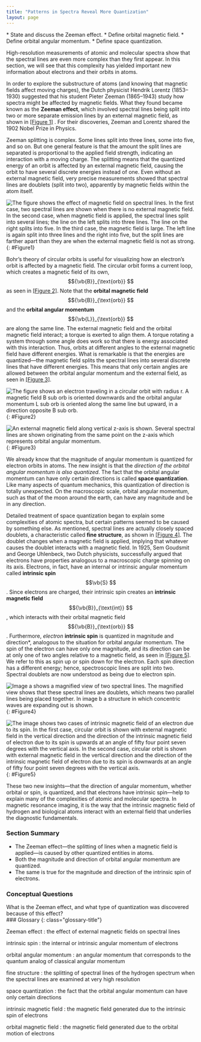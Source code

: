 ```yaml
---
title: "Patterns in Spectra Reveal More Quantization"
layout: page
---
```


<div class="abstract" markdown="1">
* State and discuss the Zeeman effect.
* Define orbital magnetic field.
* Define orbital angular momentum.
* Define space quantization.
</div>

High-resolution measurements of atomic and molecular spectra show that the
spectral lines are even more complex than they first appear. In this section, we
will see that this complexity has yielded important new information about
electrons and their orbits in atoms.

In order to explore the substructure of atoms (and knowing that magnetic fields
affect moving charges), the Dutch physicist Hendrik Lorentz (1853–1930)
suggested that his student Pieter Zeeman (1865–1943) study how spectra might be
affected by magnetic fields. What they found became known as the **Zeeman
effect**, which involved spectral lines being split into two or more separate
emission lines by an external magnetic field, as shown in [[Figure 1]](#Figure1)
. For their discoveries, Zeeman and Lorentz shared the 1902 Nobel Prize in
Physics.

Zeeman splitting is complex. Some lines split into three lines, some into five,
and so on. But one general feature is that the amount the split lines are
separated is proportional to the applied field strength, indicating an
interaction with a moving charge. The splitting means that the quantized energy
of an orbit is affected by an external magnetic field, causing the orbit to have
several discrete energies instead of one. Even without an external magnetic
field, very precise measurements showed that spectral lines are doublets (split
into two), apparently by magnetic fields within the atom itself.

![The figure shows the effect of magnetic field on spectral lines. In the first case, two spectral lines are shown when there is no external magnetic field. In the second case, when magnetic field is applied, the spectral lines split into several lines; the line on the left splits into three lines. The line on the right splits into five. In the third case, the magnetic field is large. The left line is again split into three lines and the right into five, but the split lines are farther apart than they are when the external magnetic field is not as strong.](../resources/Figure_30_07_00a.jpg "The Zeeman effect is the splitting of spectral lines when a magnetic field is applied. The number of lines formed varies, but the spread is proportional to the strength of the applied field. (a) Two spectral lines with no external magnetic field. (b) The lines split when the field is applied. (c) The splitting is greater when a stronger field is applied.")
{: #Figure1}

Bohr’s theory of circular orbits is useful for visualizing how an electron’s
orbit is affected by a magnetic field. The circular orbit forms a current loop,
which creates a magnetic field of its own, $${\vb{B}}_{\text{orb}} $$ as
seen in [[Figure 2]](#Figure2). Note that the **orbital magnetic field**
$${\vb{B}}_{\text{orb}} $$ and the **orbital angular momentum**
$${\vb{L}}_{\text{orb}} $$ are along the same line. The external magnetic
field and the orbital magnetic field interact; a torque is exerted to align
them. A torque rotating a system through some angle does work so that there is
energy associated with this interaction. Thus, orbits at different angles to the
external magnetic field have different energies. What is remarkable is that the
energies are quantized—the magnetic field splits the spectral lines into several
discrete lines that have different energies. This means that only certain angles
are allowed between the orbital angular momentum and the external field, as seen
in [[Figure 3]](#Figure3).

![The figure shows an electron traveling in a circular orbit with radius r. A magnetic field B sub orb is oriented downwards and the orbital angular momentum L sub orb is oriented along the same line but upward, in a direction opposite B sub orb.](../resources/Figure_30_07_01a.jpg "The approximate picture of an electron in a circular orbit illustrates how the current loop produces its own magnetic field, called \( B_\text{orb} \). It also shows how \( B_\text{orb} \) is along the same line as the orbital angular momentum \( L_\text{orb} \).")
{: #Figure2}

![An external magnetic field along vertical z-axis is shown. Several spectral lines are shown originating from the same point on the z-axis which represents orbital angular momentum.](../resources/Figure_30_07_02a.jpg "Only certain angles are allowed between the orbital angular momentum and an external magnetic field. This is implied by the fact that the Zeeman effect splits spectral lines into several discrete lines. Each line is associated with an angle between the external magnetic field and magnetic fields due to electrons and their orbits.")
{: #Figure3}

We already know that the magnitude of angular momentum is quantized for electron
orbits in atoms. The new insight is that the *direction of the orbital angular
momentum is also quantized*. The fact that the orbital angular momentum can have
only certain directions is called **space quantization**. Like many aspects of
quantum mechanics, this quantization of direction is totally unexpected. On the
macroscopic scale, orbital angular momentum, such as that of the moon around the
earth, can have any magnitude and be in any direction.

Detailed treatment of space quantization began to explain some complexities of
atomic spectra, but certain patterns seemed to be caused by something else. As
mentioned, spectral lines are actually closely spaced doublets, a characteristic
called **fine structure**, as shown in [[Figure 4]](#Figure4). The doublet
changes when a magnetic field is applied, implying that whatever causes the
doublet interacts with a magnetic field. In 1925, Sem Goudsmit and George
Uhlenbeck, two Dutch physicists, successfully argued that electrons have
properties analogous to a macroscopic charge spinning on its axis. Electrons, in
fact, have an internal or intrinsic angular momentum called **intrinsic spin**
$$\vb{S} $$ .
Since electrons are charged, their intrinsic spin creates
an **intrinsic magnetic
field** $${\vb{B}}_{\text{int}} $$ , which interacts with
their orbital magnetic field $${\vb{B}}_{\text{orb}} $$ .
Furthermore, *electron* **intrinsic spin** is quantized in magnitude and
direction*, analogous to the situation for orbital angular momentum. The spin of
the electron can have only one magnitude, and its direction can be at only one
of two angles relative to a magnetic field, as seen in [[Figure 5]](#Figure5).
We refer to this as spin up or spin down for the electron. Each spin direction
has a different energy; hence, spectroscopic lines are split into two. Spectral
doublets are now understood as being due to electron spin.

![Image a shows a magnified view of two spectral lines. The magnified view shows that these spectral lines are doublets, which means two parallel lines being placed together. In image b a structure in which concentric waves are expanding out is shown.](../resources/Figure_30_07_03.jpg "Fine structure. Upon close examination, spectral lines are doublets, even in the absence of an external magnetic field. The electron has an intrinsic magnetic field that interacts with its orbital magnetic field.")
{: #Figure4}

![The image shows two cases of intrinsic magnetic field of an electron due to its spin. In the first case, circular orbit is shown with external magnetic field in the vertical direction and the direction of the intrinsic magnetic field of electron due to its spin is upwards at an angle of fifty four point seven degrees with the vertical axis. In the second case, circular orbit is shown with external magnetic field in the vertical direction and the direction of the intrinsic magnetic field of electron due to its spin is downwards at an angle of fifty four point seven degrees with the vertical axis.](../resources/Figure_30_07_04a.jpg "The intrinsic magnetic field \( B_\text{int} \) of an electron is attributed to its spin, \( S \) , roughly pictured to be due to its charge spinning on its axis. This is only a crude model, since electrons seem to have no size. The spin and intrinsic magnetic field of the electron can make only one of two angles with another magnetic field, such as that created by the electron&#x2019;s orbital motion. Space is quantized for spin as well as for orbital angular momentum.")
{: #Figure5}

These two new insights—that the direction of angular momentum, whether orbital
or spin, is quantized, and that electrons have intrinsic spin—help to explain
many of the complexities of atomic and molecular spectra. In magnetic resonance
imaging, it is the way that the intrinsic magnetic field of hydrogen and
biological atoms interact with an external field that underlies the diagnostic
fundamentals.

### Section Summary

* The Zeeman effect—the splitting of lines when a magnetic field is applied—is
  caused by other quantized entities in atoms.
* Both the magnitude and direction of orbital angular momentum are quantized.
* The same is true for the magnitude and direction of the intrinsic spin of
  electrons.

### Conceptual Questions

<div class="exercise" data-element-type="conceptual-questions">
<div class="problem" markdown="1">
What is the Zeeman effect, and what type of quantization was discovered because of this effect?

</div>
</div>

<div class="glossary" markdown="1">
### Glossary
{: class="glossary-title"}

Zeeman effect
: the effect of external magnetic fields on spectral lines

intrinsic spin
: the internal or intrinsic angular momentum of electrons

orbital angular momentum
: an angular momentum that corresponds to the quantum analog of classical
angular momentum

fine structure
: the splitting of spectral lines of the hydrogen spectrum when the spectral
lines are examined at very high resolution

space quantization
: the fact that the orbital angular momentum can have only certain directions

intrinsic magnetic field
: the magnetic field generated due to the intrinsic spin of electrons

orbital magnetic field
: the magnetic field generated due to the orbital motion of electrons

</div>
